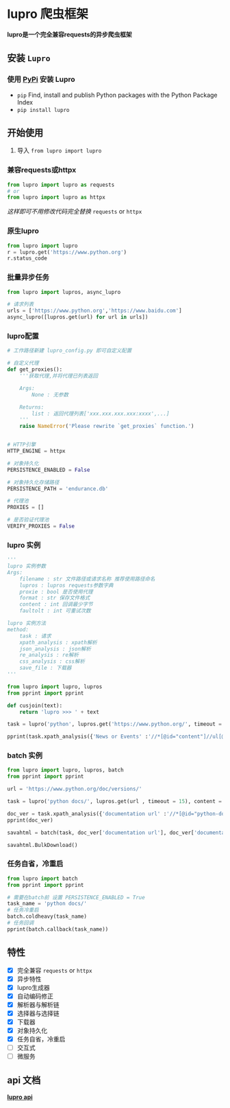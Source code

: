 # lupro 爬虫框架

**lupro是一个完全兼容requests的异步爬虫框架**

## 安装 `Lupro`

### 使用 [PyPi](https://pypi.org/) 安装 Lupro

* `pip` Find, install and publish Python packages with the Python Package Index
* `pip install lupro`

## 开始使用

1. 导入 `from lupro import lupro`

### 兼容requests或httpx

```python
from lupro import lupro as requests
# or
from lupro import lupro as httpx
```

_这样即可不用修改代码完全替换_ `requests` or `httpx`

### 原生lupro

```python
from lupro import lupro
r = lupro.get('https://www.python.org')
r.status_code
```

### 批量异步任务

```python
from lupro import lupros, async_lupro

# 请求列表
urls = ['https://www.python.org','https://www.baidu.com']
async_lupro([lupros.get(url) for url in urls])
```

### lupro配置

```python
# 工作路径新建 lupro_config.py 即可自定义配置

# 自定义代理
def get_proxies():
    '''获取代理,并将代理已列表返回

    Args:
        None : 无参数

    Returns:
        list : 返回代理列表['xxx.xxx.xxx.xxx:xxxx',...]
    '''
    raise NameError('Please rewrite `get_proxies` function.')


# HTTP引擎
HTTP_ENGINE = httpx

# 对象持久化
PERSISTENCE_ENABLED = False

# 对象持久化存储路径
PERSISTENCE_PATH = 'endurance.db'

# 代理池
PROXIES = []

# 是否验证代理池
VERIFY_PROXIES = False
```

### lupro 实例

```python
'''
lupro 实例参数
Args:
    filename : str 文件路径或请求名称 推荐使用路径命名
    lupros : lupros requests参数字典
    proxie : bool 是否使用代理
    format : str 保存文件格式
    content : int 回调最少字节
    faultolt : int 可重试次数

lupro 实例方法
method:
    task : 请求
    xpath_analysis : xpath解析
    json_analysis : json解析
    re_analysis : re解析
    css_analysis : css解析
    save_file : 下载器
'''

from lupro import lupro, lupros
from pprint import pprint

def cusjoin(text):
    return 'lupro >>> ' + text

task = lupro('python', lupros.get('https://www.python.org/', timeout = 15), content = 200)

pprint(task.xpath_analysis({'News or Events' :'//*[@id="content"]//ul[@class="menu"]//li/a//text()'}, cusjoin))
```

### batch 实例

```python
from lupro import lupro, lupros, batch
from pprint import pprint

url = 'https://www.python.org/doc/versions/'

task = lupro('python docs/', lupros.get(url , timeout = 15), content = 200)

doc_ver = task.xpath_analysis({'documentation url' :'//*[@id="python-documentation-by-version"]/ul//li/a/@href', 'documentation' :'//*[@id="python-documentation-by-version"]/ul//li/a/text()'})
pprint(doc_ver)

savahtml = batch(task, doc_ver['documentation url'], doc_ver['documentation'])

savahtml.BulkDownload()
```

### 任务自省，冷重启

```python
from lupro import batch
from pprint import pprint

# 需要在batch前 设置 PERSISTENCE_ENABLED = True
task_name = 'python docs/'
# 任务冷重启
batch.coldheavy(task_name)
# 任务回调
pprint(batch.callback(task_name))
```

## 特性

* [X] 完全兼容 `requests` or `httpx`
* [X] 异步特性
* [X] lupro生成器
* [X] 自动编码修正
* [X] 解析器与解析链
* [X] 选择器与选择链
* [X] 下载器
* [X] 对象持久化
* [X] 任务自省，冷重启
* [ ] 交互式
* [ ] 微服务

## api 文档

[**lupro api** ](https://luxuncang.github.io/lupro/)

